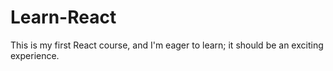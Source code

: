 # Learn-React
This is my first React course, and I'm eager to learn; it should be an exciting experience.
